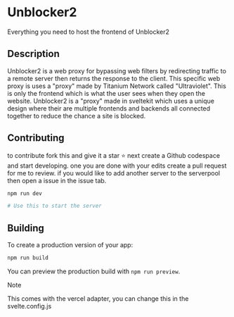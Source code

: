# Unblocker2

Everything you need to host the frontend of Unblocker2

## Description

Unblocker2 is a web proxy for bypassing web filters by redirecting traffic to a remote server then returns the response to the client. This specific web proxy is uses a "proxy" made by Titanium Network called "Ultraviolet". This is only the frontend which is what the user sees when they open the website. Unblocker2 is a "proxy" made in sveltekit which uses a unique design where their are multiple frontends and backends all connected together to reduce the chance a site is blocked.

## Contributing

to contribute fork this and give it a star ⭐
next create a Github codespace and start developing. 
one you are done with your edits create a pull request for me to review. 
if you would like to add another server to the serverpool then open a issue
in the issue tab.

```bash
npm run dev

# Use this to start the server
```

## Building

To create a production version of your app:

```bash
npm run build
```

You can preview the production build with `npm run preview`.

>[!NOTE]
> This comes with the vercel adapter, you can change this in the svelte.config.js
 
